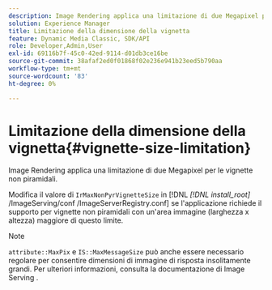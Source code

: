 ```yaml
---
description: Image Rendering applica una limitazione di due Megapixel per le vignette non piramidali.
solution: Experience Manager
title: Limitazione della dimensione della vignetta
feature: Dynamic Media Classic, SDK/API
role: Developer,Admin,User
exl-id: 69116b7f-45c0-42ed-9114-d01db3ce16be
source-git-commit: 38afaf2ed0f01868f02e236e941b23eed5b790aa
workflow-type: tm+mt
source-wordcount: '83'
ht-degree: 0%

---
```


# Limitazione della dimensione della vignetta{#vignette-size-limitation}

Image Rendering applica una limitazione di due Megapixel per le vignette non piramidali.

Modifica il valore di `IrMaxNonPyrVignetteSize` in [!DNL *[!DNL install_root]* /ImageServing/conf /ImageServerRegistry.conf] se l&#39;applicazione richiede il supporto per vignette non piramidali con un&#39;area immagine (larghezza x altezza) maggiore di questo limite.

>[!NOTE]
>
>`attribute::MaxPix` e  `IS::MaxMessageSize` può anche essere necessario regolare per consentire dimensioni di immagine di risposta insolitamente grandi. Per ulteriori informazioni, consulta la documentazione di Image Serving .
